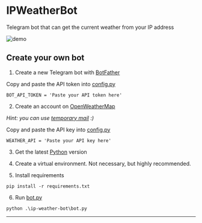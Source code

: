 # IPWeatherBot

Telegram bot that can get the current weather from your IP address

![demo](demo.gif)

## Create your own bot

1. Create a new Telegram bot with [BotFather](https://web.telegram.org/k/#@BotFather)

Copy and paste the API token into [config.py](ip-weather-bot/config.py)

`BOT_API_TOKEN = 'Paste your API token here'`

2. Create an account on [OpenWeatherMap](https://home.openweathermap.org/users/sign_up)

_Hint: you can use [temporary mail](https://tempail.com/en/) :)_

Сopy and paste the API key into [config.py](ip-weather-bot/config.py)

`WEATHER_API = 'Paste your API key here'`

3. Get the latest [Python](https://www.python.org/downloads/) version

4. Create a virtual environment. Not necessary, but highly recommended.

5. Install requirements

`pip install -r requirements.txt`

6. Run [bot.py](ip-weather-bot/bot.py)

`python .\ip-weather-bot\bot.py`

---